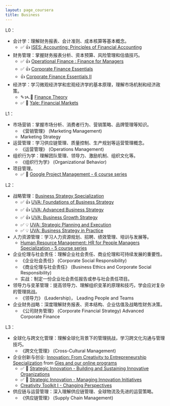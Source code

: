 ```yaml
---
layout: page_coursera
title: Business
---
```


<!-- https://emojipedia.org/ -->

L0：
* 会计学：理解财务报表、会计准则、成本核算等基本概念。
  * ✅ 👍 [ISES: Accounting: Principles of Financial Accounting](../account/01accunting)
* 财务管理：掌握财务报表分析、资本预算、风险管理和估值技巧。
  * ✅ 👍 [Operational Finance : Finance for Managers](../account/02financemanager)
  * ✅ 👍 [Corporate Finance Essentials](../account/03corpfin)
  * 👍 [Corporate Finance Essentials II](../account/04corpfin2)
* 经济学：学习微观经济学和宏观经济学的基本原理，理解市场机制和经济政策。
  * ✎ᝰ.📖 [Finance Theory](/Study/Finance/theory/00index)
  * ✅ 👑 [Yale: Financial Markets](../1finace)

L1：
* 市场营销：掌握市场分析、消费者行为、营销策略、品牌管理等知识。
  * 《营销管理》 (Marketing Management)
  * Marketing Strategy
* 运营管理：学习供应链管理、质量控制、生产规划等运营管理概念。
  * 《运营管理》 (Operations Management)
* 组织行为学：理解团队管理、领导力、激励机制、组织文化等。
  * 《组织行为学》 (Organizational Behavior)
* 项目管理。
  * ✅ 👑 [Google Project Management - 6 course series](../pm/00index)

L2：
* 战略管理：[Business Strategy Specialization](https://www.coursera.org/specializations/business-strategy)
  * ✅ 👍 [UVA: Foundations of Business Strategy](../strategy/2strategy)
  * ✅ 👍 [UVA: Advanced Business Strategy](../strategy/3strategy_adv)
  * ✅ 👍 [UVA: Business Growth Strategy](../strategy/4strategy_grow)
  * ✅ 💡 [UVA: Strategic Planning and Execution](../strategy/5strategy_plan)
  * ✅ 💡 [UVA: Business Strategy in Practice](../strategy/6strategy_in_p)
* 人力资源管理：学习人力资源规划、招聘、绩效管理、培训与发展等。
  * [Human Resource Management: HR for People Managers Specialization - 5 course series](../hr/00index)
* 企业伦理与社会责任：理解企业社会责任、商业伦理和可持续发展的重要性。
  * 《企业社会责任》 (Corporate Social Responsibility)
  * 《商业伦理与社会责任》 (Business Ethics and Corporate Social Responsibility)
  * 实战：制定一份企业社会责任报告或参与社会责任项目。
* 领导力与变革管理：提高领导力、理解组织变革的原理和技巧，学会应对复杂的管理挑战。
  * 《领导力》 (Leadership)， Leading People and Teams
* 企业财务战略：深度理解财务报表、资本结构、企业估值及战略性财务决策。
  * 《公司财务管理》 (Corporate Financial Strategy) Advanced Corporate Finance

L3：
* 全球化与跨文化管理：理解全球化背景下的管理挑战，学习跨文化沟通与管理技巧。
  * 《跨文化管理》 (Cross-Cultural Management)
* 企业创新与创业: [Innovation: From Creativity to Entrepreneurship Specialization](https://www.coursera.org/specializations/innovation-creativity-entrepreneurship) from [Gies and our online programs](https://giesonline.illinois.edu/)
  * ✅ 👑 [Strategic Innovation - Building and Sustaining Innovative Organizations](../innov/01strinov)
  * ✅ 👑 [Strategic Innovation - Managing Innovation Initiatives](../innov/02manage)
  * [Creativity Toolkit I - Changing Perspectives](../innov/03toolkit1)
* 供应链与运营管理：深入理解供应链管理、全球物流及先进的运营策略。
  * 《供应链管理》 (Supply Chain Management)
